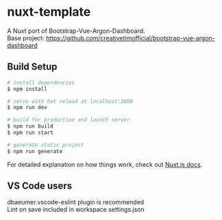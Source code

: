 # nuxt-template

A Nuxt port of Bootstrap-Vue-Argon-Dashboard.  
Base project: https://github.com/creativetimofficial/bootstrap-vue-argon-dashboard

## Build Setup

```bash
# install dependencies
$ npm install

# serve with hot reload at localhost:3000
$ npm run dev

# build for production and launch server
$ npm run build
$ npm run start

# generate static project
$ npm run generate
```

For detailed explanation on how things work, check out [Nuxt.js docs](https://nuxtjs.org).

## VS Code users

dbaeumer.vscode-eslint plugin is recommended  
Lint on save included in workspace settings.json
